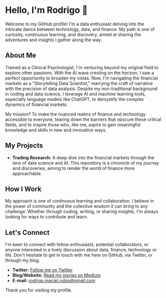 # Hello, I'm Rodrigo 👋

Welcome to my GitHub profile! I'm a data enthusiast delving into the intricate dance between technology, data, and finance. 
My path is one of curiosity, continuous learning, and discovery, aimed at sharing the adventures and insights I gather along the way.

## About Me

Trained as a Clinical Psychologist, I'm venturing beyond my original field to explore other passions. 
With the AI wave cresting on the horizon, I saw a perfect opportunity to broaden my vistas. 
Now, I'm navigating the financial markets as a "Storytelling Data Scientist," marrying the craft of narrative with the precision of data analysis. 
Despite my non-traditional background in coding and data science, I leverage AI and machine learning tools, especially language models like ChatGPT, 
to demystify the complex dynamics of financial markets.

My mission? To make the nuanced realms of finance and technology accessible to everyone, tearing down the barriers that obscure these critical fields, 
and to inspire those who, like me, aspire to gain meaningful knowledge and skills in new and innovative ways.

## My Projects

- **Trading Research:** A deep dive into the financial markets through the lens of data science and AI. 
This repository is a chronicle of my journey and discoveries, aiming to render the world of finance more approachable.

## How I Work

My approach is one of continuous learning and collaboration. I believe in the power of community and the collective wisdom it can bring to any challenge. 
Whether through coding, writing, or sharing insights, I'm always looking for ways to contribute and learn.

## Let's Connect

I'm keen to connect with fellow enthusiasts, potential collaborators, or anyone interested in a lively discussion about data, finance, technology or life. 
Don't hesitate to get in touch with me here on GitHub, via Twitter, or through my blog.

- **Twitter:** [Follow me on Twitter](https://twitter.com/Rodrigo10466906)
- **Blog/Website:** [Read my stories on Medium](https://medium.com/@rodrigo.maciel.rubio)
- **E-mail:** rodrigo.maciel.rubio@gmail.com

Thank you for visiting my profile.
